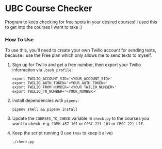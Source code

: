 # UBC Course Checker

Program to keep checking for free spots in your desired courses!
I used this to get into the courses I want to take :)

### How To Use

To use this, you'll need to create your own Twilio account for sending texts,
because I use the Free plan which only allows me to send texts to myself.

1.  Sign up for Twilio and get a free number, then export your Twilio information via `.bash_profile`:

    ```shell
    export TWILIO_ACCOUNT_SID='<YOUR_ACCOUNT_SID>'
    export TWILIO_AUTH_TOKEN='<YOUR_AUTH_TOKEN>'
    export TWILIO_FROM_NUMBER='<YOUR_TWILIO_NUMBER>'
    export TWILIO_TO_NUMBER='<YOUR_NUMBER>'
    ```

2.  Install dependencies with `pipenv`:

    ```shell
    pipenv shell && pipenv install
    ```

3.  Update the `COURSES_TO_CHECK` variable in `check.py` to the courses you want to check.
    e.g. `COMM 457 101` or `CPSC 221 101` or `CPSC 221 L1F`.

4.  Keep the script running (I use `tmux` to keep it alive)
    ```shell
    ./check.py
    ```

